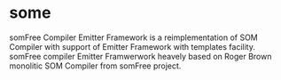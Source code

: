 # some
somFree Compiler Emitter Framework is a reimplementation of SOM Compiler with support of Emitter Framework with templates facility. somFree compiler Emitter Framwerwork heavely based on Roger Brown monolitic SOM Compiler from somFree project.

